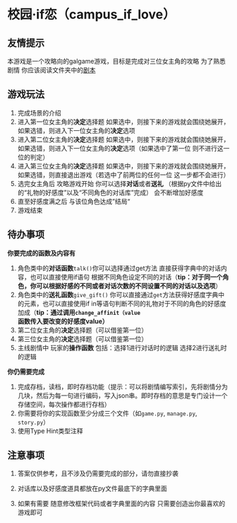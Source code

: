 校园·if恋（campus_if_love）
=================

## 友情提示
本游戏是一个攻略向的galgame游戏，目标是完成对三位女主角的攻略 为了熟悉剧情 你应该阅读文件夹中的[剧本](/tasks/task1/Campus_IF_Love/Campus_IF_Love_Story.py)

## 游戏玩法

1. 完成场景的介绍
2. 进入第一位女主角的**决定**选择题 如果选中，则接下来的游戏就会围绕她展开，如果选错，则进入下一位女主角的**决定**选项
3. 进入第二位女主角的**决定**选择题 如果选中，则接下来的游戏就会围绕她展开，如果选错，则进入下一位女主角的**决定**选项（如果选中了第一位 则不进行这一位的判定）
4. 进入第三位女主角的**决定**选择题 如果选中，则接下来的游戏就会围绕她展开，如果选错，则直接退出游戏（若选中了前两位的任何一位 这一步都不会进行）
5. 选完女主角后 攻略游戏开始 你可以选择**对话**或者**送礼** （根据py文件中给出的“礼物的好感度”以及“不同角色的对话库”完成） 会不断增加好感度
6. 直至好感度满之后 与该位角色达成”结局“
7. 游戏结束

## 待办事项

**你要完成的函数及内容有**

1. 角色类中的**对话函数**```talk()```你可以选择通过get方法 直接获得字典中的对话内容，也可以直接使用if语句 根据不同角色设定不同的对话（**tip：对于同一个角色，你可以根据好感的不同或者对话次数的不同设置不同的对话以及选项**）
2. 角色类中的**送礼函数**```give_gift()``` 你可以直接通过```get```方法获得好感度字典中的元素，也可以直接使用if in等语句判断不同的礼物对于不同的角色的好感度加成（**tip：通过调用```change_affinit（value```函数传入要改变的好感度value）**
3. 第二位女主角的**决定**选择题（可以借鉴第一位）
4. 第三位女主角的**决定**选择题（可以借鉴第一位）
5. 主线剧情中 玩家的**操作函数** 包括：选择1进行对话时的逻辑 选择2进行送礼时的逻辑

**你仍需要完成**

1. 完成存档，读档，即时存档功能（提示：可以将剧情编写索引，先将剧情分为几块，然后为每一句进行编码，写入json串。即时存档的意思是专门设计一个存储空间，每次操作都进行存档）
2. 你需要将你的实现函数至少分成三个文件（如`game.py`, `manage.py`, `story.py`）
3. 使用Type Hint类型注释

## 注意事项

1. 答案仅供参考，且不涉及仍需要完成的部分，请勿直接抄袭

2. 对话库以及好感度道具都放在py文件最底下的字典里面

3. 如果有需要 随意修改框架代码或者字典里面的内容 只需要创造出你最喜欢的游戏即可
